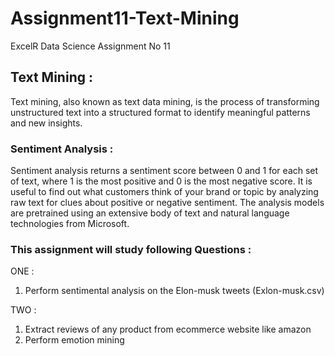 # Assignment11-Text-Mining
ExcelR Data Science Assignment No 11

## Text Mining :
Text mining, also known as text data mining, is the process of transforming unstructured text into a structured format to identify meaningful patterns and new insights.

### Sentiment Analysis :
Sentiment analysis returns a sentiment score between 0 and 1 for each set of text, where 1 is the most positive and 0 is the most negative score. It is useful to find out what customers think of your brand or topic by analyzing raw text for clues about positive or negative sentiment. The analysis models are pretrained using an extensive body of text and natural language technologies from Microsoft.

### This assignment will study following Questions :

 ONE :
1) Perform sentimental analysis on the Elon-musk tweets (Exlon-musk.csv)

 TWO :
1) Extract reviews of any product from ecommerce website like amazon
2) Perform emotion mining
